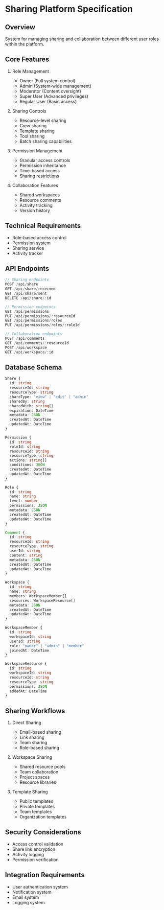 # Sharing Platform Specification

## Overview
System for managing sharing and collaboration between different user roles within the platform.

## Core Features
1. Role Management
   - Owner (Full system control)
   - Admin (System-wide management)
   - Moderator (Content oversight)
   - Super User (Advanced privileges)
   - Regular User (Basic access)

2. Sharing Controls
   - Resource-level sharing
   - Crew sharing
   - Template sharing
   - Tool sharing
   - Batch sharing capabilities

3. Permission Management
   - Granular access controls
   - Permission inheritance
   - Time-based access
   - Sharing restrictions

4. Collaboration Features
   - Shared workspaces
   - Resource comments
   - Activity tracking
   - Version history

## Technical Requirements
- Role-based access control
- Permission system
- Sharing service
- Activity tracker

## API Endpoints
```typescript
// Sharing endpoints
POST /api/share
GET /api/share/received
GET /api/share/sent
DELETE /api/share/:id

// Permission endpoints
GET /api/permissions
PUT /api/permissions/:resourceId
GET /api/permissions/roles
PUT /api/permissions/roles/:roleId

// Collaboration endpoints
POST /api/comments
GET /api/comments/:resourceId
POST /api/workspace
GET /api/workspace/:id
```

## Database Schema
```typescript
Share {
  id: string
  resourceId: string
  resourceType: string
  shareType: "view" | "edit" | "admin"
  sharedBy: string
  sharedWith: string[]
  expiration: DateTime
  metadata: JSON
  createdAt: DateTime
  updatedAt: DateTime
}

Permission {
  id: string
  roleId: string
  resourceId: string
  resourceType: string
  actions: string[]
  conditions: JSON
  createdAt: DateTime
  updatedAt: DateTime
}

Role {
  id: string
  name: string
  level: number
  permissions: JSON
  metadata: JSON
  createdAt: DateTime
  updatedAt: DateTime
}

Comment {
  id: string
  resourceId: string
  resourceType: string
  userId: string
  content: string
  metadata: JSON
  createdAt: DateTime
  updatedAt: DateTime
}

Workspace {
  id: string
  name: string
  members: WorkspaceMember[]
  resources: WorkspaceResource[]
  metadata: JSON
  createdAt: DateTime
  updatedAt: DateTime
}

WorkspaceMember {
  id: string
  workspaceId: string
  userId: string
  role: "owner" | "admin" | "member"
  joinedAt: DateTime
}

WorkspaceResource {
  id: string
  workspaceId: string
  resourceId: string
  resourceType: string
  permissions: JSON
  addedAt: DateTime
}
```

## Sharing Workflows
1. Direct Sharing
   - Email-based sharing
   - Link sharing
   - Team sharing
   - Role-based sharing

2. Workspace Sharing
   - Shared resource pools
   - Team collaboration
   - Project spaces
   - Resource libraries

3. Template Sharing
   - Public templates
   - Private templates
   - Team templates
   - Organization templates

## Security Considerations
- Access control validation
- Share link encryption
- Activity logging
- Permission verification

## Integration Requirements
- User authentication system
- Notification system
- Email system
- Logging system